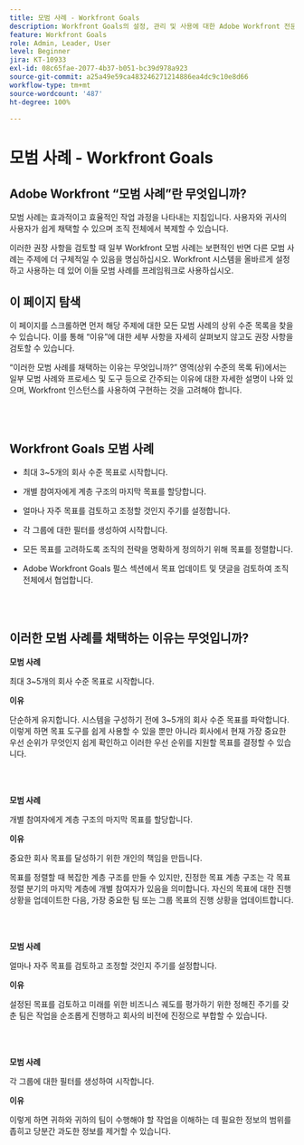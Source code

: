 ```yaml
---
title: 모범 사례 - Workfront Goals
description: Workfront Goals의 설정, 관리 및 사용에 대한 Adobe Workfront 전문가의 모범 사례 권장 사항을 살펴봅니다.
feature: Workfront Goals
role: Admin, Leader, User
level: Beginner
jira: KT-10933
exl-id: 08c65fae-2077-4b37-b051-bc39d978a923
source-git-commit: a25a49e59ca483246271214886ea4dc9c10e8d66
workflow-type: tm+mt
source-wordcount: '487'
ht-degree: 100%

---
```


# 모범 사례 - Workfront Goals

## Adobe Workfront “모범 사례”란 무엇입니까?

모범 사례는 효과적이고 효율적인 작업 과정을 나타내는 지침입니다. 사용자와 귀사의 사용자가 쉽게 채택할 수 있으며 조직 전체에서 복제할 수 있습니다.

이러한 권장 사항을 검토할 때 일부 Workfront 모범 사례는 보편적인 반면 다른 모범 사례는 주제에 더 구체적일 수 있음을 명심하십시오. Workfront 시스템을 올바르게 설정하고 사용하는 데 있어 이들 모범 사례를 프레임워크로 사용하십시오.

## 이 페이지 탐색

이 페이지를 스크롤하면 먼저 해당 주제에 대한 모든 모범 사례의 상위 수준 목록을 찾을 수 있습니다. 이를 통해 “이유”에 대한 세부 사항을 자세히 살펴보지 않고도 권장 사항을 검토할 수 있습니다.

“이러한 모범 사례를 채택하는 이유는 무엇입니까?” 영역(상위 수준의 목록 뒤)에서는 일부 모범 사례와 프로세스 및 도구 등으로 간주되는 이유에 대한 자세한 설명이 나와 있으며, Workfront 인스턴스를 사용하여 구현하는 것을 고려해야 합니다.

</br>
</br>


## Workfront Goals 모범 사례

* 최대 3~5개의 회사 수준 목표로 시작합니다.

* 개별 참여자에게 계층 구조의 마지막 목표를 할당합니다.

* 얼마나 자주 목표를 검토하고 조정할 것인지 주기를 설정합니다.

* 각 그룹에 대한 필터를 생성하여 시작합니다.

* 모든 목표를 고려하도록 조직의 전략을 명확하게 정의하기 위해 목표를 정렬합니다.

* Adobe Workfront Goals 펄스 섹션에서 목표 업데이트 및 댓글을 검토하여 조직 전체에서 협업합니다.

</br>
</br>

## 이러한 모범 사례를 채택하는 이유는 무엇입니까?

**모범 사례**

최대 3~5개의 회사 수준 목표로 시작합니다.



**이유**

단순하게 유지합니다. 시스템을 구성하기 전에 3~5개의 회사 수준 목표를 파악합니다. 이렇게 하면 목표 도구를 쉽게 사용할 수 있을 뿐만 아니라 회사에서 현재 가장 중요한 우선 순위가 무엇인지 쉽게 확인하고 이러한 우선 순위를 지원할 목표를 결정할 수 있습니다.

</br>
</br>

**모범 사례**

개별 참여자에게 계층 구조의 마지막 목표를 할당합니다.



**이유**

중요한 회사 목표를 달성하기 위한 개인의 책임을 만듭니다.



목표를 정렬할 때 복잡한 계층 구조를 만들 수 있지만, 진정한 목표 계층 구조는 각 목표 정렬 분기의 마지막 계층에 개별 참여자가 있음을 의미합니다. 자신의 목표에 대한 진행 상황을 업데이트한 다음, 가장 중요한 팀 또는 그룹 목표의 진행 상황을 업데이트합니다.

</br>
</br>


**모범 사례**

얼마나 자주 목표를 검토하고 조정할 것인지 주기를 설정합니다.



**이유**

설정된 목표를 검토하고 미래를 위한 비즈니스 궤도를 평가하기 위한 정해진 주기를 갖춘 팀은 작업을 순조롭게 진행하고 회사의 비전에 진정으로 부합할 수 있습니다.


</br>
</br>

**모범 사례**

각 그룹에 대한 필터를 생성하여 시작합니다.



**이유**

이렇게 하면 귀하와 귀하의 팀이 수행해야 할 작업을 이해하는 데 필요한 정보의 범위를 좁히고 당분간 과도한 정보를 제거할 수 있습니다.
